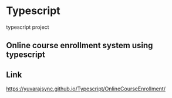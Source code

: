 # Typescript
typescript project
## Online course enrollment system using typescript


## Link 
https://yuvarajsync.github.io/Typescript/OnlineCourseEnrollment/
